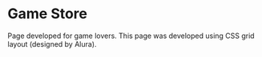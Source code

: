 # Game Store

Page developed for game lovers. This page was developed using CSS grid layout (designed by Alura).
